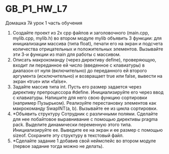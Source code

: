 # GB_P1_HW_L7
Домашка 7й урок 1 часть обучения

1. Создайте проект из 2х cpp файлов и заголовочного (main.cpp, mylib.cpp, mylib.h) во втором модуле mylib объявить 3 функции: для инициализации массива (типа float), печати его на экран и подсчета количества отрицательных и положительных элементов. Вызывайте эти 3-и функции из main для работы с массивом.
2. Описать макрокоманду (через директиву define), проверяющую, входит ли переданное ей число (введенное с клавиатуры) в диапазон от нуля (включительно) до переданного ей второго аргумента (исключительно) и возвращает true или false, вывести на экран «true» или «false».
3. Задайте массив типа int. Пусть его размер задается через директиву препроцессора #define. Инициализируйте его через ввод с клавиатуры. Напишите для него свою функцию сортировки (например Пузырьком). Реализуйте перестановку элементов как макрокоманду SwapINT(a, b). Вызывайте ее из цикла сортировки.
4. *Объявить структуру Сотрудник с различными полями. Сделайте для нее побайтовое выравнивание с помощью директивы pragma pack. Выделите динамически переменную этого типа. Инициализируйте ее. Выведите ее на экран и ее размер с помощью sizeof. Сохраните эту структуру в текстовый файл.
5. *Сделайте задание 1 добавив свой неймспейс во втором модуле (первое задание тогда можно не делать).
